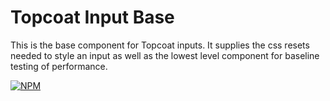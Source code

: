 Topcoat Input Base
==================

This is the base component for Topcoat inputs.
It supplies the css resets needed to style an input as well as the lowest level
component for baseline testing of performance.

[![NPM](https://nodei.co/npm/topcoat-input-base.png)](https://nodei.co/npm/topcoat-input-base/)

